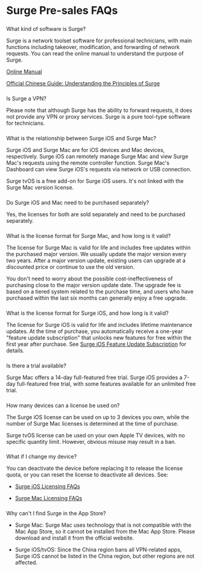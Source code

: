 Surge Pre-sales FAQs
====================

### 

[](#what-kind-of-software-is-surge)

What kind of software is Surge?

Surge is a network toolset software for professional technicians, with main functions including takeover, modification, and forwarding of network requests. You can read the online manual to understand the purpose of Surge.

[Online Manual](https://manual.nssurge.com)

[Official Chinese Guide: Understanding the Principles of Surge](https://manual.nssurge.com/book/understanding-surge/cn/)

### 

[](#is-surge-a-vpn)

Is Surge a VPN?

Please note that although Surge has the ability to forward requests, it does not provide any VPN or proxy services. Surge is a pure tool-type software for technicians.

### 

[](#what-is-the-relationship-between-surge-ios-and-surge-mac)

What is the relationship between Surge iOS and Surge Mac?

Surge iOS and Surge Mac are for iOS devices and Mac devices, respectively. Surge iOS can remotely manage Surge Mac and view Surge Mac's requests using the remote controller function. Surge Mac's Dashboard can view Surge iOS's requests via network or USB connection.

Surge tvOS is a free add-on for Surge iOS users. It's not linked with the Surge Mac version license.

### 

[](#do-surge-ios-and-mac-need-to-be-purchased-separately)

Do Surge iOS and Mac need to be purchased separately?

Yes, the licenses for both are sold separately and need to be purchased separately.

### 

[](#what-is-the-license-format-for-surge-mac-and-how-long-is-it-valid)

What is the license format for Surge Mac, and how long is it valid?

The license for Surge Mac is valid for life and includes free updates within the purchased major version. We usually update the major version every two years. After a major version update, existing users can upgrade at a discounted price or continue to use the old version.

You don't need to worry about the possible cost-ineffectiveness of purchasing close to the major version update date. The upgrade fee is based on a tiered system related to the purchase time, and users who have purchased within the last six months can generally enjoy a free upgrade.

### 

[](#what-is-the-license-format-for-surge-ios-and-how-long-is-it-valid)

What is the license format for Surge iOS, and how long is it valid?

The license for Surge iOS is valid for life and includes lifetime maintenance updates. At the time of purchase, you automatically receive a one-year "feature update subscription" that unlocks new features for free within the first year after purchase. See [Surge iOS Feature Update Subscription](/surge-knowledge-base/license/ios-fus) for details.

### 

[](#is-there-a-trial-available)

Is there a trial available?

Surge Mac offers a 14-day full-featured free trial. Surge iOS provides a 7-day full-featured free trial, with some features available for an unlimited free trial.

### 

[](#how-many-devices-can-a-license-be-used-on)

How many devices can a license be used on?

The Surge iOS license can be used on up to 3 devices you own, while the number of Surge Mac licenses is determined at the time of purchase.

Surge tvOS license can be used on your own Apple TV devices, with no specific quantity limit. However, obvious misuse may result in a ban.

### 

[](#what-if-i-change-my-device)

What if I change my device?

You can deactivate the device before replacing it to release the license quota, or you can reset the license to deactivate all devices. See:

*   [Surge iOS Licensing FAQs](/surge-knowledge-base/license/ios-faq)
    
*   [Surge Mac Licensing FAQs](/surge-knowledge-base/license/mac-faq)
    

### 

[](#why-cant-i-find-surge-in-the-app-store)

Why can't I find Surge in the App Store?

*   Surge Mac: Surge Mac uses technology that is not compatible with the Mac App Store, so it cannot be installed from the Mac App Store. Please download and install it from the official website.
    
*   Surge iOS/tvOS: Since the China region bans all VPN-related apps, Surge iOS cannot be listed in the China region, but other regions are not affected.